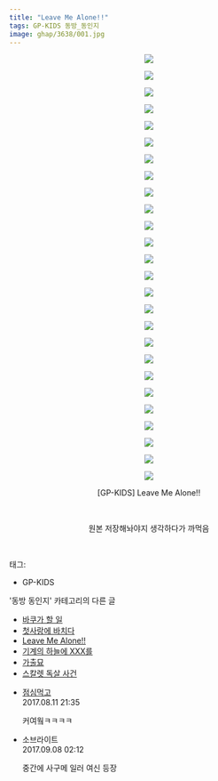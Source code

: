 ```yaml
---
title: "Leave Me Alone!!"
tags: GP-KIDS 동방_동인지
image: ghap/3638/001.jpg
---
```

<div class="article">
<p style="text-align: center; clear: none; float: none;"><img src="{{ site.nasurl }}/ghap/3638/001.jpg"/></p>
<p style="text-align: center; clear: none; float: none;"><img src="{{ site.nasurl }}/ghap/3638/002.jpg"/></p>
<p style="text-align: center; clear: none; float: none;"><img src="{{ site.nasurl }}/ghap/3638/003.jpg"/></p>
<p style="text-align: center; clear: none; float: none;"><img src="{{ site.nasurl }}/ghap/3638/004.jpg"/></p>
<p style="text-align: center; clear: none; float: none;"><img src="{{ site.nasurl }}/ghap/3638/005.jpg"/></p>
<p style="text-align: center; clear: none; float: none;"><img src="{{ site.nasurl }}/ghap/3638/006.jpg"/></p>
<p style="text-align: center; clear: none; float: none;"><img src="{{ site.nasurl }}/ghap/3638/007.jpg"/></p>
<p style="text-align: center; clear: none; float: none;"><img src="{{ site.nasurl }}/ghap/3638/008.jpg"/></p>
<p style="text-align: center; clear: none; float: none;"><img src="{{ site.nasurl }}/ghap/3638/009.jpg"/></p>
<p style="text-align: center; clear: none; float: none;"><img src="{{ site.nasurl }}/ghap/3638/010.jpg"/></p>
<p style="text-align: center; clear: none; float: none;"><img src="{{ site.nasurl }}/ghap/3638/011.jpg"/></p>
<p style="text-align: center; clear: none; float: none;"><img src="{{ site.nasurl }}/ghap/3638/012.jpg"/></p>
<p style="text-align: center; clear: none; float: none;"><img src="{{ site.nasurl }}/ghap/3638/013.jpg"/></p>
<p style="text-align: center; clear: none; float: none;"><img src="{{ site.nasurl }}/ghap/3638/014.jpg"/></p>
<p style="text-align: center; clear: none; float: none;"><img src="{{ site.nasurl }}/ghap/3638/015.jpg"/></p>
<p style="text-align: center; clear: none; float: none;"><img src="{{ site.nasurl }}/ghap/3638/016.jpg"/></p>
<p style="text-align: center; clear: none; float: none;"><img src="{{ site.nasurl }}/ghap/3638/017.jpg"/></p>
<p style="text-align: center; clear: none; float: none;"><img src="{{ site.nasurl }}/ghap/3638/018.jpg"/></p>
<p style="text-align: center; clear: none; float: none;"><img src="{{ site.nasurl }}/ghap/3638/019.jpg"/></p>
<p style="text-align: center; clear: none; float: none;"><img src="{{ site.nasurl }}/ghap/3638/020.jpg"/></p>
<p style="text-align: center; clear: none; float: none;"><img src="{{ site.nasurl }}/ghap/3638/021.jpg"/></p>
<p style="text-align: center; clear: none; float: none;"><img src="{{ site.nasurl }}/ghap/3638/022.jpg"/></p>
<p style="text-align: center; clear: none; float: none;"><img src="{{ site.nasurl }}/ghap/3638/023.jpg"/></p>
<p style="text-align: center; clear: none; float: none;"><img src="{{ site.nasurl }}/ghap/3638/024.jpg"/></p>
<p style="text-align: center; clear: none; float: none;"><img src="{{ site.nasurl }}/ghap/3638/025.jpg"/></p>
<p style="text-align: center; clear: none; float: none;"><img src="{{ site.nasurl }}/ghap/3638/026.jpg"/></p>
<p style="text-align: center; clear: none; float: none;">[GP-KIDS] Leave Me Alone!!</p>
<p style="text-align: center; clear: none; float: none;"><br/></p>
<p style="text-align: center; clear: none; float: none;">원본 저장해놔야지 생각하다가 까먹음</p>
<p><br/></p>
</div><div class="tagTrail">
<p>태그: </p>
<ul>
<li>GP-KIDS</li>
</ul>
</div><div class="another">
<p>'동방 동인지' 카테고리의 다른 글</p>
<ul>
<li><a href="/2017-08-21-ghap_3654">바쿠가 할 일</a></li>
<li><a href="/2017-08-16-ghap_3651">첫사랑에 바치다</a></li>
<li><a href="/2017-08-11-ghap_3638">Leave Me Alone!!</a></li>
<li><a href="/2017-08-10-ghap_3630">기계의 하늘에 XXX를</a></li>
<li><a href="/2017-08-10-ghap_3629">가출묘</a></li>
<li><a href="/2017-08-10-ghap_3627">스칼렛 독살 사건</a></li>
</ul>
</div><div class="cb_module cb_fluid">
<div class="cb_wrt cb_profile">
<div class="comment">
<ul>
<li class="cb_thumb_off" id="comment15057360">
<div class="cb_comment_area">
<div class="cb_info_area">
<div class="cb_section">
<span class="cb_nick_name"> <a href="http://jsvehw" onclick="return openLinkInNewWindow(this)">점심먹고</a></span>
</div>
<div class="cb_section">
<span class="cb_date">2017.08.11 21:35 </span>
</div>
</div>
<div class="cb_dsc_comment">
<p class="cb_dsc">
											커여웤ㅋㅋㅋㅋ<br/>
</p>
</div>
</div></li>
<li class="cb_thumb_off" id="comment15078536">
<div class="cb_comment_area">
<div class="cb_info_area">
<div class="cb_section">
<span class="cb_nick_name">소브라이트</span>
</div>
<div class="cb_section">
<span class="cb_date">2017.09.08 02:12 </span>
</div>
</div>
<div class="cb_dsc_comment">
<p class="cb_dsc">
											중간에 사구메 일러 여신 등장
										</p>
</div>
</div></li>
</ul>
</div>
</div><!-- commentList close -->
</div>